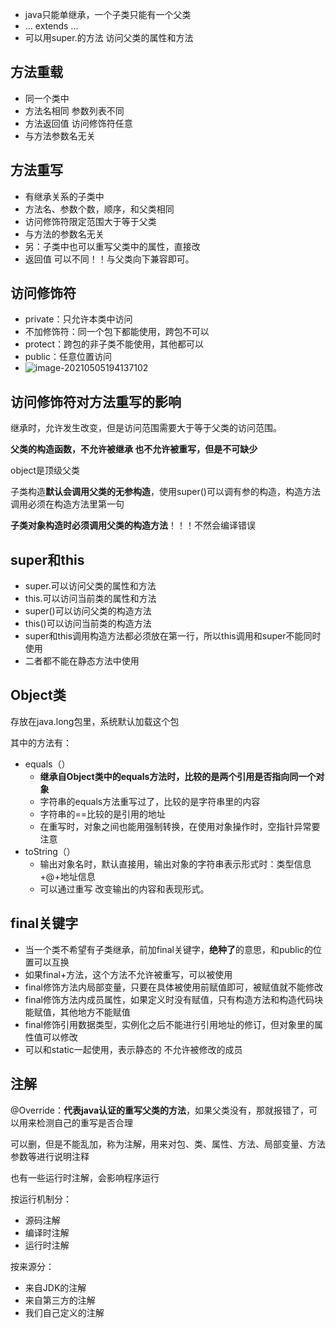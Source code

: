 + java只能单继承，一个子类只能有一个父类
+ ... extends ...
+ 可以用super.的方法 访问父类的属性和方法

## 方法重载

+ 同一个类中
+ 方法名相同 参数列表不同
+ 方法返回值 访问修饰符任意
+ 与方法参数名无关

## 方法重写

+ 有继承关系的子类中
+ 方法名、参数个数，顺序，和父类相同
+ 访问修饰符限定范围大于等于父类
+ 与方法的参数名无关
+ 另：子类中也可以重写父类中的属性，直接改 
+ 返回值 可以不同！！与父类向下兼容即可。

## 访问修饰符

+ private：只允许本类中访问
+ 不加修饰符：同一个包下都能使用，跨包不可以
+ protect：跨包的非子类不能使用，其他都可以
+ public：任意位置访问
+ ![image-20210505194137102](C:\Users\15200\AppData\Roaming\Typora\typora-user-images\image-20210505194137102.png)

## 访问修饰符对方法重写的影响

继承时，允许发生改变，但是访问范围需要大于等于父类的访问范围。

**父类的构造函数，不允许被继承 也不允许被重写，但是不可缺少**

object是顶级父类

子类构造**默认会调用父类的无参构造**，使用super()可以调有参的构造，构造方法调用必须在构造方法里第一句

**子类对象构造时必须调用父类的构造方法**！！！不然会编译错误

## super和this

+ super.可以访问父类的属性和方法
+ this.可以访问当前类的属性和方法
+ super()可以访问父类的构造方法
+ this()可以访问当前类的构造方法
+ super和this调用构造方法都必须放在第一行，所以this调用和super不能同时使用
+ 二者都不能在静态方法中使用

## Object类

存放在java.long包里，系统默认加载这个包

其中的方法有：

+ equals（）
  + **继承自Object类中的equals方法时，比较的是两个引用是否指向同一个对象**
  + 字符串的equals方法重写过了，比较的是字符串里的内容
  + 字符串的==比较的是引用的地址
  +  在重写时，对象之间也能用强制转换，在使用对象操作时，空指针异常要注意
+ toString（）
  + 输出对象名时，默认直接用，输出对象的字符串表示形式时：类型信息+@+地址信息
  + 可以通过重写 改变输出的内容和表现形式。

## final关键字

+ 当一个类不希望有子类继承，前加final关键字，**绝种了**的意思，和public的位置可以互换
+ 如果final+方法，这个方法不允许被重写，可以被使用
+ final修饰方法内局部变量，只要在具体被使用前赋值即可，被赋值就不能修改
+ final修饰方法内成员属性，如果定义时没有赋值，只有构造方法和构造代码块能赋值，其他地方不能赋值
+ final修饰引用数据类型，实例化之后不能进行引用地址的修订，但对象里的属性值可以修改
+ 可以和static一起使用，表示静态的 不允许被修改的成员

## 注解

@Override：**代表java认证的重写父类的方法**，如果父类没有，那就报错了，可以用来检测自己的重写是否合理

可以删，但是不能乱加，称为注解，用来对包、类、属性、方法、局部变量、方法参数等进行说明注释

也有一些运行时注解，会影响程序运行

按运行机制分：

+ 源码注解
+ 编译时注解
+ 运行时注解

按来源分：

+ 来自JDK的注解
+ 来自第三方的注解
+ 我们自己定义的注解



